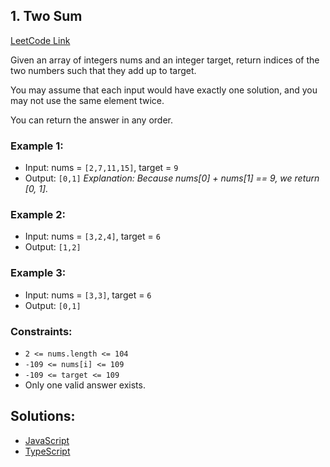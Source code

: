 ## 1. Two Sum
[LeetCode Link](https://leetcode.com/problems/two-sum/)

Given an array of integers nums and an integer target, return indices of the two numbers such that they add up to target.

You may assume that each input would have exactly one solution, and you may not use the same element twice.

You can return the answer in any order.

### Example 1:
-   Input: nums = `[2,7,11,15]`, target = `9`
-   Output: `[0,1]`
_Explanation: Because nums[0] + nums[1] == 9, we return [0, 1]._

### Example 2:
-   Input: nums = `[3,2,4]`, target = `6`
-   Output: `[1,2]`

### Example 3:
-   Input: nums = `[3,3]`, target = `6`
-   Output: `[0,1]`

### Constraints:
-   `2 <= nums.length <= 104`
-   `-109 <= nums[i] <= 109`
-   `-109 <= target <= 109`
-   Only one valid answer exists.

## Solutions:
- [JavaScript](0001-Two-Sum.js)
- [TypeScript](0001-Two-Sum.ts)